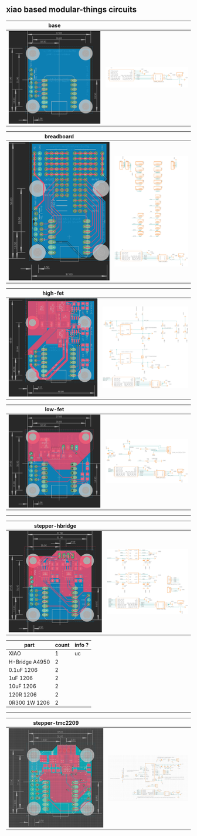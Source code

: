 ## xiao based modular-things circuits

| base | |
| --- | --- |
| ![brd](base/routed.jpg) | ![sch](base/schematic.jpg) |

| breadboard | |
| --- | --- |
| ![brd](breadboard/routed.jpg) | ![sch](breadboard/schematic.jpg) |

| high-fet | |
| --- | --- |
| ![brd](high-fet/routed.jpg) | ![sch](high-fet/schematic.jpg) |

| low-fet | |
| --- | --- |
| ![brd](low-fet/routed.jpg) | ![sch](low-fet/schematic.jpg) |

---

| stepper-hbridge | |
| --- | --- |
| ![brd](stepper-hbridge/routed.jpg) | ![sch](stepper-hbridge/schematic.jpg) |

| part | count | info ? |
| --- | --- | --- |
| XIAO | 1 | uc |
| H-Bridge A4950 | 2 |
| 0.1uF 1206 | 2 |
| 1uF 1206 | 2 |
| 10uF 1206 | 2 |
| 120R 1206 | 2 |
| 0R300 1W 1206 | 2 |

---

| stepper-tmc2209 | |
| --- | --- |
| ![brd](stepper-tmc2209/routed.jpg) | ![sch](stepper-tmc2209/schematic.jpg) |
